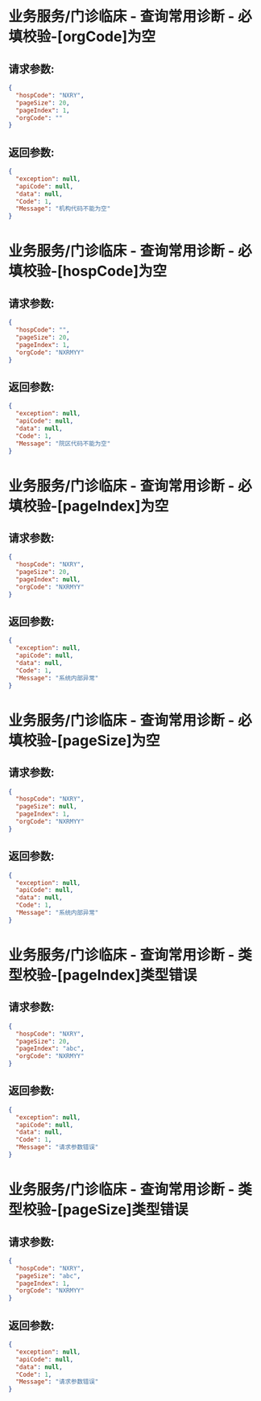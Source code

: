 
# 业务服务/门诊临床 - 查询常用诊断 - 必填校验-[orgCode]为空
## 请求参数:
``` json
{
  "hospCode": "NXRY",
  "pageSize": 20,
  "pageIndex": 1,
  "orgCode": ""
}
```
## 返回参数:
``` json
{
  "exception": null,
  "apiCode": null,
  "data": null,
  "Code": 1,
  "Message": "机构代码不能为空"
}
```
# 业务服务/门诊临床 - 查询常用诊断 - 必填校验-[hospCode]为空
## 请求参数:
``` json
{
  "hospCode": "",
  "pageSize": 20,
  "pageIndex": 1,
  "orgCode": "NXRMYY"
}
```
## 返回参数:
``` json
{
  "exception": null,
  "apiCode": null,
  "data": null,
  "Code": 1,
  "Message": "院区代码不能为空"
}
```
# 业务服务/门诊临床 - 查询常用诊断 - 必填校验-[pageIndex]为空
## 请求参数:
``` json
{
  "hospCode": "NXRY",
  "pageSize": 20,
  "pageIndex": null,
  "orgCode": "NXRMYY"
}
```
## 返回参数:
``` json
{
  "exception": null,
  "apiCode": null,
  "data": null,
  "Code": 1,
  "Message": "系统内部异常"
}
```
# 业务服务/门诊临床 - 查询常用诊断 - 必填校验-[pageSize]为空
## 请求参数:
``` json
{
  "hospCode": "NXRY",
  "pageSize": null,
  "pageIndex": 1,
  "orgCode": "NXRMYY"
}
```
## 返回参数:
``` json
{
  "exception": null,
  "apiCode": null,
  "data": null,
  "Code": 1,
  "Message": "系统内部异常"
}
```
# 业务服务/门诊临床 - 查询常用诊断 - 类型校验-[pageIndex]类型错误
## 请求参数:
``` json
{
  "hospCode": "NXRY",
  "pageSize": 20,
  "pageIndex": "abc",
  "orgCode": "NXRMYY"
}
```
## 返回参数:
``` json
{
  "exception": null,
  "apiCode": null,
  "data": null,
  "Code": 1,
  "Message": "请求参数错误"
}
```
# 业务服务/门诊临床 - 查询常用诊断 - 类型校验-[pageSize]类型错误
## 请求参数:
``` json
{
  "hospCode": "NXRY",
  "pageSize": "abc",
  "pageIndex": 1,
  "orgCode": "NXRMYY"
}
```
## 返回参数:
``` json
{
  "exception": null,
  "apiCode": null,
  "data": null,
  "Code": 1,
  "Message": "请求参数错误"
}
```